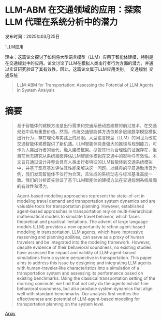 # LLM-ABM 在交通领域的应用：探索 LLM 代理在系统分析中的潜力

发布时间：2025年03月25日

`LLM应用

理由：这篇论文探讨了如何将大型语言模型（LLM）应用于智能体建模，特别是在交通规划中的应用。论文讨论了LLM在模拟人类出行者行为方面的潜力，并通过实证研究验证了其有效性。因此，这篇论文属于LLM应用类别。` `交通规划` `交通系统`

> LLM-ABM for Transportation: Assessing the Potential of LLM Agents in System Analysis

# 摘要

> 基于智能体的建模方法是出行需求和交通系统动态建模的前沿技术，在交通规划中具有重要价值。然而，传统交通智能体方法依赖多层级数学模型模拟出行行为，存在理论与实践上的局限。大型语言模型（LLM）的问世为改进交通智能体建模提供了新机遇。LLM智能体具备强大的推理与规划能力，可作为人类出行者的替代，融入建模框架。尽管其行为合理性的证据存在，但目前尚无研究从系统层面评估LLM智能体模拟在交通中的影响与有效性。本文旨在通过设计并整合具有人类出行者特征的LLM智能体到交通系统模拟中，并基于现有基准评估其性能来解决这一问题。以经典的早晨通勤场景为例，我们发现智能体不仅行为合理，且生成的系统动态与标准基准高度一致。我们的分析首先验证了基于LLM智能体的建模方法在交通规划系统层面的有效性和潜力。

> Agent-based modeling approaches represent the state-of-art in modeling travel demand and transportation system dynamics and are valuable tools for transportation planning. However, established agent-based approaches in transportation rely on multi-hierarchical mathematical models to simulate travel behavior, which faces theoretical and practical limitations. The advent of large language models (LLM) provides a new opportunity to refine agent-based modeling in transportation. LLM agents, which have impressive reasoning and planning abilities, can serve as a proxy of human travelers and be integrated into the modeling framework. However, despite evidence of their behavioral soundness, no existing studies have assessed the impact and validity of LLM-agent-based simulations from a system perspective in transportation. This paper aims to address this issue by designing and integrating LLM agents with human-traveler-like characteristics into a simulation of a transportation system and assessing its performance based on existing benchmarks. Using the classical transportation setting of the morning commute, we find that not only do the agents exhibit fine behavioral soundness, but also produce system dynamics that align well with standard benchmarks. Our analysis first verifies the effectiveness and potential of LLM-agent-based modeling for transportation planning on the system level.

[Arxiv](https://arxiv.org/abs/2503.22718)